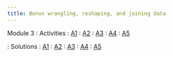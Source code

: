 ```yaml
---
title: Bonus wrangling, reshaping, and joining data
---
```


Module 3
: Activities 
  : [A1](https://wfu-r-resources.github.io/activities/activity_2_1.html)
  : [A2](https://wfu-r-resources.github.io/activities/activity_2_2.html)
  : [A3](https://wfu-r-resources.github.io/activities/activity_2_3.html)
  : [A4](https://wfu-r-resources.github.io/activities/activity_2_4.html)
  : [A5](https://wfu-r-resources.github.io/activities/activity_2_5.html)
  
: Solutions
  : [A1](https://wfu-r-resources.github.io/activities/activity_2_1_solutions.html)
  : [A2](https://wfu-r-resources.github.io/activities/activity_2_2_solutions.html)
  : [A3](https://wfu-r-resources.github.io/activities/activity_2_3_solutions.html)
  : [A4](https://wfu-r-resources.github.io/activities/activity_2_4_solutions.html)
  : [A5](https://wfu-r-resources.github.io/activities/activity_2_5_solutions.html)
